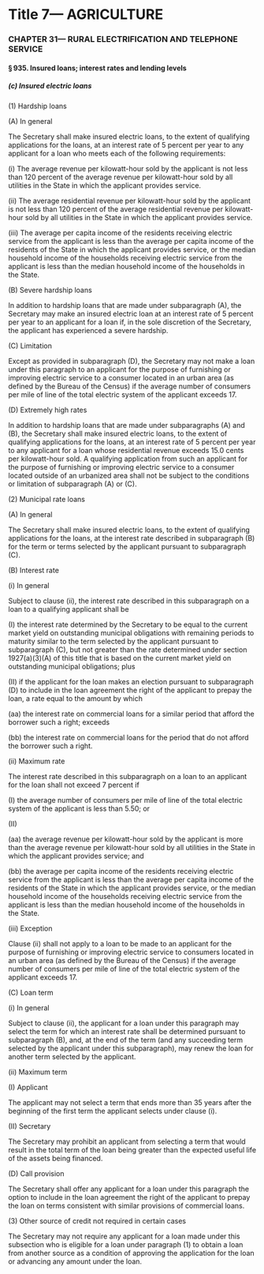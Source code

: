 
# Title 7— AGRICULTURE
### CHAPTER 31— RURAL ELECTRIFICATION AND TELEPHONE SERVICE
#### § 935. Insured loans; interest rates and lending levels
##### (c) Insured electric loans

(1) Hardship loans

(A) In general

The Secretary shall make insured electric loans, to the extent of qualifying applications for the loans, at an interest rate of 5 percent per year to any applicant for a loan who meets each of the following requirements:

(i) The average revenue per kilowatt-hour sold by the applicant is not less than 120 percent of the average revenue per kilowatt-hour sold by all utilities in the State in which the applicant provides service.

(ii) The average residential revenue per kilowatt-hour sold by the applicant is not less than 120 percent of the average residential revenue per kilowatt-hour sold by all utilities in the State in which the applicant provides service.

(iii) The average per capita income of the residents receiving electric service from the applicant is less than the average per capita income of the residents of the State in which the applicant provides service, or the median household income of the households receiving electric service from the applicant is less than the median household income of the households in the State.

(B) Severe hardship loans

In addition to hardship loans that are made under subparagraph (A), the Secretary may make an insured electric loan at an interest rate of 5 percent per year to an applicant for a loan if, in the sole discretion of the Secretary, the applicant has experienced a severe hardship.

(C) Limitation

Except as provided in subparagraph (D), the Secretary may not make a loan under this paragraph to an applicant for the purpose of furnishing or improving electric service to a consumer located in an urban area (as defined by the Bureau of the Census) if the average number of consumers per mile of line of the total electric system of the applicant exceeds 17.

(D) Extremely high rates

In addition to hardship loans that are made under subparagraphs (A) and (B), the Secretary shall make insured electric loans, to the extent of qualifying applications for the loans, at an interest rate of 5 percent per year to any applicant for a loan whose residential revenue exceeds 15.0 cents per kilowatt-hour sold. A qualifying application from such an applicant for the purpose of furnishing or improving electric service to a consumer located outside of an urbanized area shall not be subject to the conditions or limitation of subparagraph (A) or (C).

(2) Municipal rate loans

(A) In general

The Secretary shall make insured electric loans, to the extent of qualifying applications for the loans, at the interest rate described in subparagraph (B) for the term or terms selected by the applicant pursuant to subparagraph (C).

(B) Interest rate

(i) In general

Subject to clause (ii), the interest rate described in this subparagraph on a loan to a qualifying applicant shall be

(I) the interest rate determined by the Secretary to be equal to the current market yield on outstanding municipal obligations with remaining periods to maturity similar to the term selected by the applicant pursuant to subparagraph (C), but not greater than the rate determined under section 1927(a)(3)(A) of this title that is based on the current market yield on outstanding municipal obligations; plus

(II) if the applicant for the loan makes an election pursuant to subparagraph (D) to include in the loan agreement the right of the applicant to prepay the loan, a rate equal to the amount by which

(aa) the interest rate on commercial loans for a similar period that afford the borrower such a right; exceeds

(bb) the interest rate on commercial loans for the period that do not afford the borrower such a right.

(ii) Maximum rate

The interest rate described in this subparagraph on a loan to an applicant for the loan shall not exceed 7 percent if

(I) the average number of consumers per mile of line of the total electric system of the applicant is less than 5.50; or

(II)

(aa) the average revenue per kilowatt-hour sold by the applicant is more than the average revenue per kilowatt-hour sold by all utilities in the State in which the applicant provides service; and

(bb) the average per capita income of the residents receiving electric service from the applicant is less than the average per capita income of the residents of the State in which the applicant provides service, or the median household income of the households receiving electric service from the applicant is less than the median household income of the households in the State.

(iii) Exception

Clause (ii) shall not apply to a loan to be made to an applicant for the purpose of furnishing or improving electric service to consumers located in an urban area (as defined by the Bureau of the Census) if the average number of consumers per mile of line of the total electric system of the applicant exceeds 17.

(C) Loan term

(i) In general

Subject to clause (ii), the applicant for a loan under this paragraph may select the term for which an interest rate shall be determined pursuant to subparagraph (B), and, at the end of the term (and any succeeding term selected by the applicant under this subparagraph), may renew the loan for another term selected by the applicant.

(ii) Maximum term

(I) Applicant

The applicant may not select a term that ends more than 35 years after the beginning of the first term the applicant selects under clause (i).

(II) Secretary

The Secretary may prohibit an applicant from selecting a term that would result in the total term of the loan being greater than the expected useful life of the assets being financed.

(D) Call provision

The Secretary shall offer any applicant for a loan under this paragraph the option to include in the loan agreement the right of the applicant to prepay the loan on terms consistent with similar provisions of commercial loans.

(3) Other source of credit not required in certain cases

The Secretary may not require any applicant for a loan made under this subsection who is eligible for a loan under paragraph (1) to obtain a loan from another source as a condition of approving the application for the loan or advancing any amount under the loan.
